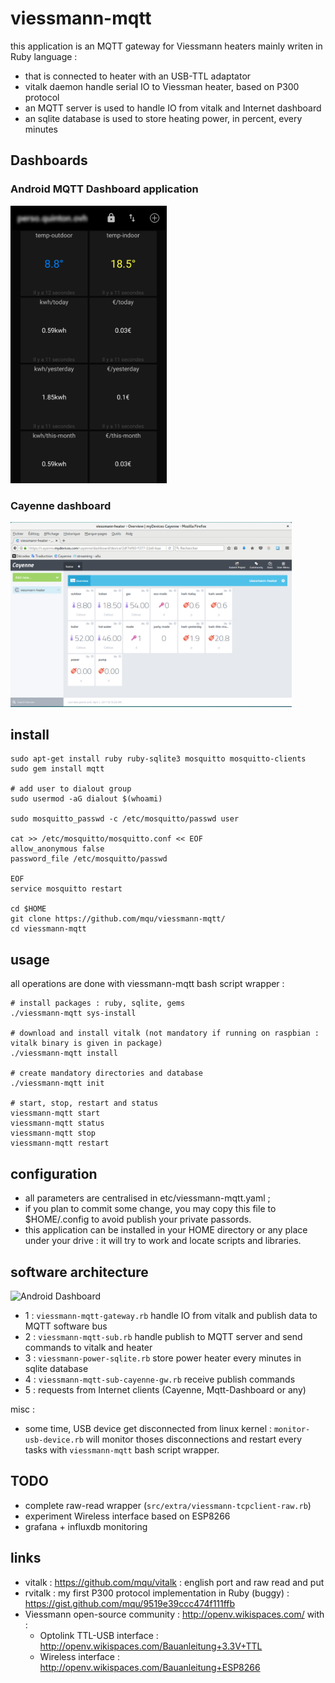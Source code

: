 # viessmann-mqtt

this application is an MQTT gateway for Viessmann heaters mainly writen in Ruby language :
* that is connected to heater with an USB-TTL adaptator
* vitalk daemon handle serial IO to Viessman heater, based on P300 protocol
* an MQTT server is used to handle IO from vitalk and Internet dashboard
* an sqlite database is used to store heating power, in percent, every minutes

## Dashboards
### Android MQTT Dashboard application

<img src="./docs/android-mqtt-dashboard.png" alt="Android Dashboard" width=250 />

### Cayenne dashboard

<img src="./docs/cayenne-dashboard-viessmann-heater.png" alt="Cayenne Dashboard" width=450 />

## install

    sudo apt-get install ruby ruby-sqlite3 mosquitto mosquitto-clients
    sudo gem install mqtt
    
    # add user to dialout group
    sudo usermod -aG dialout $(whoami)
    
    sudo mosquitto_passwd -c /etc/mosquitto/passwd user
    
    cat >> /etc/mosquitto/mosquitto.conf << EOF
    allow_anonymous false
    password_file /etc/mosquitto/passwd
    
    EOF
    service mosquitto restart
    
    cd $HOME
    git clone https://github.com/mqu/viessmann-mqtt/
    cd viessmann-mqtt


## usage

all operations are done with viessmann-mqtt bash script wrapper :
    
    # install packages : ruby, sqlite, gems
    ./viessmann-mqtt sys-install
    
    # download and install vitalk (not mandatory if running on raspbian : vitalk binary is given in package)
    ./viessmann-mqtt install
    
    # create mandatory directories and database
    ./viessmann-mqtt init
    
    # start, stop, restart and status
    viessmann-mqtt start
    viessmann-mqtt status
    viessmann-mqtt stop
    viessmann-mqtt restart

## configuration

* all parameters are centralised in etc/viessmann-mqtt.yaml ; 
* if you plan to commit some change, you may copy this file to $HOME/.config to avoid publish your private passords.
* this application can be installed in your HOME directory or any place under your drive : it will try to work and locate scripts and libraries.

## software architecture

<img src="https://raw.githubusercontent.com/mqu/viessmann-mqtt/master/docs/viessmann-mqtt-architecture.png" alt="Android Dashboard" width=650 />

* 1 : `viessmann-mqtt-gateway.rb` handle IO from vitalk and publish data to MQTT software bus
* 2 : `viessmann-mqtt-sub.rb` handle publish to MQTT server and send commands to vitalk and heater
* 3 : `viessmann-power-sqlite.rb` store power heater every minutes in sqlite database
* 4 : `viessmann-mqtt-sub-cayenne-gw.rb` receive publish commands
* 5 : requests from Internet clients (Cayenne, Mqtt-Dashboard or any)

misc :

* some time, USB device get disconnected from linux kernel : `monitor-usb-device.rb` will monitor thoses disconnections and restart every tasks with `viessmann-mqtt` bash script wrapper.

## TODO

* complete raw-read wrapper (`src/extra/viessmann-tcpclient-raw.rb`)
* experiment Wireless interface based on ESP8266
* grafana + influxdb monitoring

## links
* vitalk : https://github.com/mqu/vitalk : english port and raw read and put
* rvitalk : my first P300 protocol implementation in Ruby (buggy) : https://gist.github.com/mqu/9519e39ccc474f111ffb
* Viessmann open-source community : http://openv.wikispaces.com/ with :
  * Optolink TTL-USB interface : http://openv.wikispaces.com/Bauanleitung+3.3V+TTL 
  * Wireless interface : http://openv.wikispaces.com/Bauanleitung+ESP8266 

